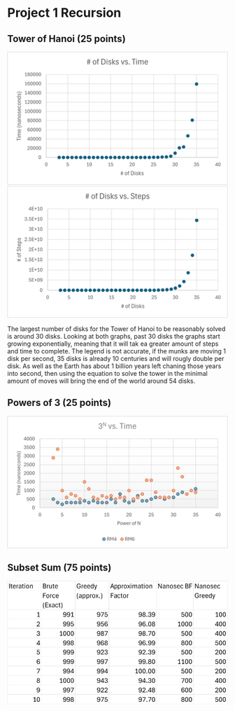 Project 1 Recursion
=======================
## Tower of Hanoi (25 points)
![Number of Disks vs. Time](images/DiskvTime.png)
![Number of Disks vs. Steps](images/DiskvSteps.png)

The largest number of disks for the Tower of Hanoi to be reasonably solved is around 30 disks.
Looking at both graphs, past 30 disks the graphs start growing exponentially, meaning that it will tak ea greater amount of steps and time to complete.
The legend is not accurate, if the munks are moving 1 disk per second, 35 disks is already 10 centuries and will rougly double per disk.
As well as the Earth has about 1 billion years left chaning those years into second, then using the equation to solve the tower in the minimal amount of moves will bring the end of the world around 54 disks.

## Powers of 3 (25 points)
![Powers of 3](images/power3.png)

## Subset Sum (75 points)
![Subset Sum](images/subset.png)